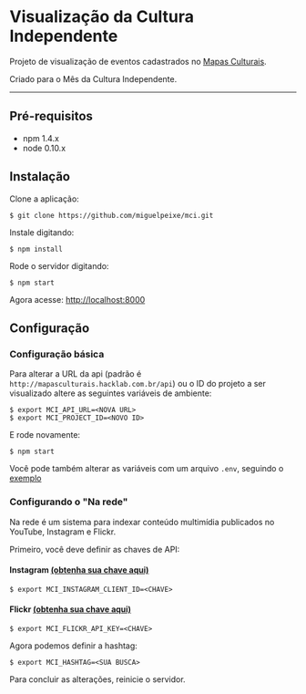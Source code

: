 # Visualização da Cultura Independente

Projeto de visualização de eventos cadastrados no [Mapas Culturais](https://github.com/hacklabr/mapasculturais).

Criado para o Mês da Cultura Independente.

---

## Pré-requisitos

 - npm 1.4.x
 - node 0.10.x

## Instalação

Clone a aplicação:

```
$ git clone https://github.com/miguelpeixe/mci.git
```

Instale digitando:

```
$ npm install
```

Rode o servidor digitando:

```
$ npm start
```

Agora acesse: [http://localhost:8000](http://localhost:8000)

## Configuração

### Configuração básica

Para alterar a URL da api (padrão é `http://mapasculturais.hacklab.com.br/api`) ou o ID do projeto a ser visualizado altere as seguintes variáveis de ambiente:

```
$ export MCI_API_URL=<NOVA URL>
$ export MCI_PROJECT_ID=<NOVO ID>
```

E rode novamente:

```
$ npm start
```

Você pode também alterar as variáveis com um arquivo `.env`, seguindo o [exemplo](https://github.com/miguelpeixe/mci/blob/master/.env.example)

### Configurando o "Na rede"

Na rede é um sistema para indexar conteúdo multimídia publicados no YouTube, Instagram e Flickr.

Primeiro, você deve definir as chaves de API:

#### Instagram [(obtenha sua chave aqui)](http://instagram.com/developer/)

```
$ export MCI_INSTAGRAM_CLIENT_ID=<CHAVE>
```

#### Flickr [(obtenha sua chave aqui)](https://www.flickr.com/services/api/misc.api_keys.html)

```
$ export MCI_FLICKR_API_KEY=<CHAVE>
```

Agora podemos definir a hashtag:
```
$ export MCI_HASHTAG=<SUA BUSCA>
```

Para concluir as alterações, reinicie o servidor.
